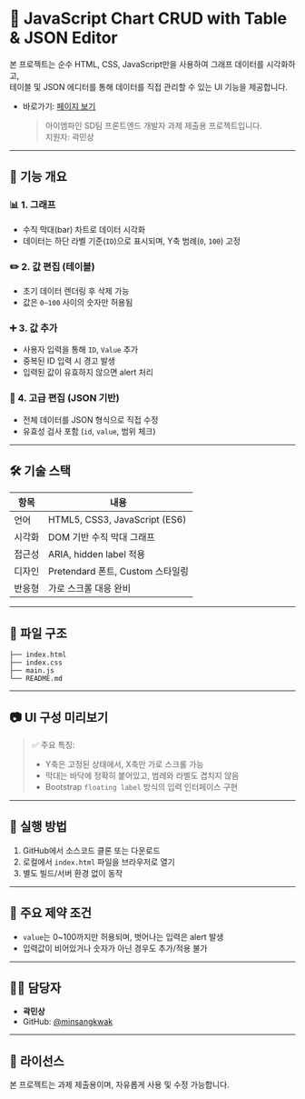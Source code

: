 # 🎯 JavaScript Chart CRUD with Table & JSON Editor

본 프로젝트는 순수 HTML, CSS, JavaScript만을 사용하여 그래프 데이터를 시각화하고,  
테이블 및 JSON 에디터를 통해 데이터를 직접 관리할 수 있는 UI 기능을 제공합니다.

-   바로가기: [페이지 보기](https://minsangkwak.github.io/sd-homework/)
    > 아이엠파인 SD팀 프론트엔드 개발자 과제 제출용 프로젝트입니다.  
    > 지원자: 곽민상

---

## 📌 기능 개요

### 📊 1. 그래프

-   수직 막대(bar) 차트로 데이터 시각화
-   데이터는 하단 라벨 기준(`ID`)으로 표시되며, Y축 범례(`0`, `100`) 고정

### ✏️ 2. 값 편집 (테이블)

-   초기 데이터 렌더링 후 삭제 가능
-   값은 `0~100` 사이의 숫자만 허용됨

### ➕ 3. 값 추가

-   사용자 입력을 통해 `ID`, `Value` 추가
-   중복된 ID 입력 시 경고 발생
-   입력된 값이 유효하지 않으면 alert 처리

### 🧾 4. 고급 편집 (JSON 기반)

-   전체 데이터를 JSON 형식으로 직접 수정
-   유효성 검사 포함 (`id`, `value`, 범위 체크)

---

## 🛠 기술 스택

| 항목   | 내용                             |
| ------ | -------------------------------- |
| 언어   | HTML5, CSS3, JavaScript (ES6)    |
| 시각화 | DOM 기반 수직 막대 그래프        |
| 접근성 | ARIA, hidden label 적용          |
| 디자인 | Pretendard 폰트, Custom 스타일링 |
| 반응형 | 가로 스크롤 대응 완비            |

---

## 📁 파일 구조

```
├── index.html
├── index.css
├── main.js
└── README.md
```

---

## 📷 UI 구성 미리보기

> ✅ 주요 특징:
>
> -   Y축은 고정된 상태에서, X축만 가로 스크롤 가능
> -   막대는 바닥에 정확히 붙어있고, 범례와 라벨도 겹치지 않음
> -   Bootstrap `floating label` 방식의 입력 인터페이스 구현

---

## 🚀 실행 방법

1. GitHub에서 소스코드 클론 또는 다운로드
2. 로컬에서 `index.html` 파일을 브라우저로 열기
3. 별도 빌드/서버 환경 없이 동작

---

## 📌 주요 제약 조건

-   `value`는 0~100까지만 허용되며, 벗어나는 입력은 alert 발생
-   입력값이 비어있거나 숫자가 아닌 경우도 추가/적용 불가

---

## 🙋‍♂️ 담당자

-   **곽민상**
-   GitHub: [@minsangkwak](https://github.com/MinsangKwak)

---

## 📄 라이선스

본 프로젝트는 과제 제출용이며, 자유롭게 사용 및 수정 가능합니다.
